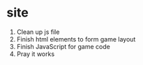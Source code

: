# site

1. Clean up js file
2. Finish html elements to form game layout
3. Finish JavaScript for game code
4. Pray it works
